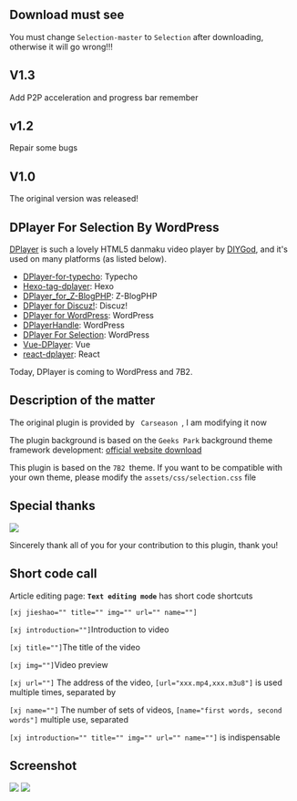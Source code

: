 ## Download must see
<p>You must change <code>Selection-master</code> to <code>Selection</code> after downloading, otherwise it will go wrong!!!</p>

## V1.3
<p>Add P2P acceleration and progress bar remember</p>

## v1.2
<p>Repair some bugs</p>

## V1.0
<p>The original version was released!</p>

## DPlayer For Selection By WordPress

[DPlayer](https://github.com/DIYgod/DPlayer) is such a lovely HTML5 danmaku video player by [DIYGod](https://github.com/DIYgod), and it's used on many platforms (as listed below). 
- [DPlayer-for-typecho](https://github.com/volio/DPlayer-for-typecho): Typecho
- [Hexo-tag-dplayer](https://github.com/NextMoe/hexo-tag-dplayer): Hexo
- [DPlayer_for_Z-BlogPHP](https://github.com/fghrsh/DPlayer_for_Z-BlogPHP): Z-BlogPHP
- [DPlayer for Discuz!](https://coding.net/u/Click_04/p/video/git): Discuz!
- [DPlayer for WordPress](https://github.com/BlueCocoa/DPlayer-WordPress): WordPress
- [DPlayerHandle](https://github.com/kn007/DPlayerHandle): WordPress
- [DPlayer For Selection](https://github.com/GreatSatan79/Selection): WordPress
- [Vue-DPlayer](https://github.com/sinchang/vue-dplayer): Vue
- [react-dplayer](https://github.com/hnsylitao/react-dplayer): React


Today, DPlayer is coming to WordPress and 7B2.

## Description of the matter
<p>The original plugin is provided by <code> Carseason </code>, I am modifying it now</p>
<p>The plugin background is based on the <code>Geeks Park</code> background theme framework development: <a target="_blank" href="https://gitcafe.net/archives/3995.html">official website download</a></p>
<p>This plugin is based on the <code>7B2 </code>theme. If you want to be compatible with your own theme, please modify the <code>assets/css/selection.css</code> file</p>

## Special thanks
<p><img src="https://i.loli.net/2019/06/12/5cffe8b3ceaed36097.png"></p>
<p>Sincerely thank all of you for your contribution to this plugin, thank you!</p>

## Short code call
<p>Article editing page: <code><b>Text editing mode</b></code> has short code shortcuts</p>
<p><code>[xj jieshao="" title="" img="" url="" name=""]</code></p>
<p><code>[xj introduction=""]</code>Introduction to video</p>
<p><code>[xj title=""]</code>The title of the video</p>
<p><code>[xj img=""]</code>Video preview</p>
<p><code>[xj url=""]</code> The address of the video, <code>[url="xxx.mp4,xxx.m3u8"]</code> is used multiple times, separated by </p >
<p><code>[xj name=""]</code> The number of sets of videos, <code>[name="first words, second words"]</code> multiple use, separated </ p>
<p><code>[xj introduction="" title="" img="" url="" name=""]</code> is indispensable</p>

## Screenshot
<img src="https://i.loli.net/2019/06/06/5cf8b638a476d83909.jpg">
<img src="https://i.loli.net/2019/06/06/5cf8b67e6ef0166723.png">
